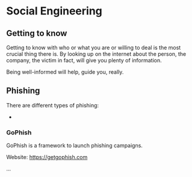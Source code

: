 # Social Engineering

## Getting to know

Getting to know with who or what you are or willing to deal is the most crucial thing there is. By looking up on the internet about the person, the company, the victim in fact, will give you plenty of information.

Being well-informed will help, guide you, really.

## Phishing

There are different types of phishing:

- 

### GoPhish

GoPhish is a framework to launch phishing campaigns.

Website: https://getgophish.com

...
